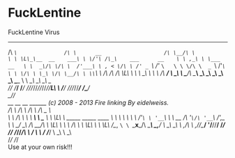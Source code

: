 FuckLentine
===========

FuckLentine Virus

 
 ____                  __                              __    __               
/\  _`\               /\ \      __                    /\ \__/\ \              
\ \ \L\_\__  __    ___\ \ \/'\ /\_\    ___      __    \ \ ,_\ \ \___      __  
 \ \  _\/\ \/\ \  /'___\ \ , < \/\ \ /' _ `\  /'_ `\   \ \ \/\ \  _ `\  /'__`\
  \ \ \/\ \ \_\ \/\ \__/\ \ \\`\\ \ \/\ \/\ \/\ \L\ \   \ \ \_\ \ \ \ \/\  __/
   \ \_\ \ \____/\ \____\\ \_\ \_\ \_\ \_\ \_\ \____ \   \ \__\\ \_\ \_\ \____\
    \/_/  \/___/  \/____/ \/_/\/_/\/_/\/_/\/_/\/___L\ \   \/__/ \/_/\/_/\/____/
                                                /\____/                       
                                                \_/__/                        
 __      __          __          ______                      (c) 2008 - 2013 Fire linking By eidelweiss.    
/\ \  __/\ \        /\ \        /\  _  \                          
\ \ \/\ \ \ \     __\ \ \____   \ \ \L\ \  _____   _____     ____ 
 \ \ \ \ \ \ \  /'__`\ \ '__`\   \ \  __ \/\ '__`\/\ '__`\  /',__\
  \ \ \_/ \_\ \/\  __/\ \ \L\ \   \ \ \/\ \ \ \L\ \ \ \L\ \/\__, `\
   \ `\___x___/\ \____\\ \_,__/    \ \_\ \_\ \ ,__/\ \ ,__/\/\____/
    '\/__//__/  \/____/ \/___/      \/_/\/_/\ \ \/  \ \ \/  \/___/
                                             \ \_\   \ \_\        
                                              \/_/    \/_/         
Use at your own risk!!!
